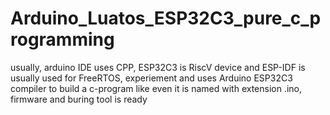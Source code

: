 # Arduino_Luatos_ESP32C3_pure_c_programming
usually, arduino IDE uses CPP, ESP32C3 is RiscV device and ESP-IDF is usually used for FreeRTOS, experiement and uses Arduino ESP32C3 compiler to build a c-program like even it is named with extension .ino, firmware and buring tool is ready
